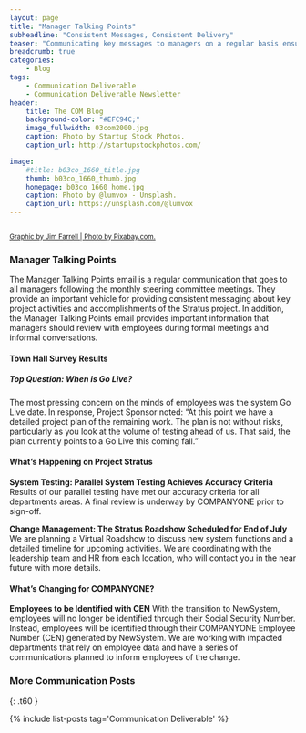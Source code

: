 ```yaml
---
layout: page
title: "Manager Talking Points"
subheadline: "Consistent Messages, Consistent Delivery"
teaser: "Communicating key messages to managers on a regular basis ensures consistent messaging and drives cascading communications to employees."
breadcrumb: true
categories:
    - Blog
tags:
    - Communication Deliverable
    - Communication Deliverable Newsletter
header:
    title: The COM Blog
    background-color: "#EFC94C;"
    image_fullwidth: 03com2000.jpg
    caption: Photo by Startup Stock Photos.
    caption_url: http://startupstockphotos.com/

image:
    #title: b03co_1660_title.jpg
    thumb: b03co_1660_thumb.jpg
    homepage: b03co_1660_home.jpg
    caption: Photo by @lumvox - Unsplash.
    caption_url: https://unsplash.com/@lumvox
---
```

<!--more-->

<div class="row" >
  <div class="medium-12 columns t30">
    <strong class="show-for-small-only"><img src="{{ site.urlimg }}99com_mtp01_widget.jpg" alt=""></strong>
    <strong class="show-for-medium-only"><img src="{{ site.urlimg }}99com_mtp01_email.jpg" alt=""></strong>
    <strong class="show-for-large-up"><img src="{{ site.urlimg }}99com_mtp01_title.jpg" alt=""></strong>
  </div>
</div>
<p><a href="https://pixabay.com/"><small>Graphic by Jim Farrell | Photo by Pixabay.com.</small></a></p>

### Manager Talking Points
The Manager Talking Points email is a regular communication that goes to all managers following the monthly steering committee meetings. They provide an important vehicle for providing consistent messaging about key project activities and accomplishments of the Stratus project. In addition, the Manager Talking Points email provides important information that managers should review with employees during formal meetings and informal conversations.

#### Town Hall Survey Results
##### Top Question: When is Go Live?
The most pressing concern on the minds of employees was the system Go Live date. In response, Project Sponsor noted: “At this point we have a detailed project plan of the remaining work. The plan is not without risks, particularly as you look at the volume of testing ahead of us. That said, the plan currently points to a Go Live this coming fall.”

#### What’s Happening on Project Stratus
<b>System Testing: Parallel System Testing Achieves Accuracy Criteria</b>
Results of our parallel testing have met our accuracy criteria for all departments areas. A final review is underway by COMPANYONE prior to sign-off.

<b>Change Management: The Stratus Roadshow Scheduled for End of July</b>
We are planning a Virtual Roadshow to discuss new system functions and a detailed timeline for upcoming activities. We are coordinating with the leadership team and HR from each location, who will contact you in the near future with more details.

#### What’s Changing for COMPANYONE?
<b>Employees to be Identified with CEN</b>
With the transition to NewSystem, employees will no longer be identified through their Social Security Number. Instead, employees will be identified through their COMPANYONE Employee Number (CEN) generated by NewSystem. We are working with impacted departments that rely on employee data and have a series of communications planned to inform employees of the change.


### More Communication Posts
{: .t60 }

{% include list-posts tag='Communication Deliverable' %}
